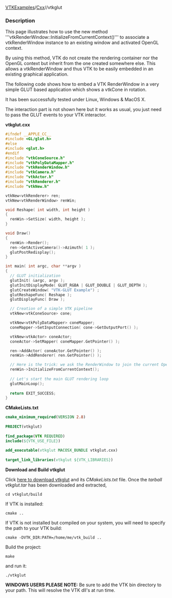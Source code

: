 [VTKExamples](/home/)/[Cxx](/Cxx)//vtkglut

### Description
This page illustrates how to use the new method '''vtkRenderWindow::InitializeFromCurrentContext()''' to associate a vtkRenderWindow instance to an existing window and activated OpenGL context.

By using this method, VTK do not create the rendering container nor the OpenGL context but inherit from the one created somewhere else.
This allows a vtkRenderWindow and thus VTK to be easily embedded in an existing graphical application.


The following code shows how to embed a VTK RenderWindow in a very simple GLUT based application which shows a vtkCone in rotation.

It has been successfully tested under Linux, Windows & MacOS X.

The interaction part is not shown here but it works as usual, you just need to pass the GLUT events to your VTK interactor.

**vtkglut.cxx**
```c++
#ifndef __APPLE_CC__
#include <GL/glut.h>
#else
#include <glut.h>
#endif
#include "vtkConeSource.h"
#include "vtkPolyDataMapper.h"
#include "vtkRenderWindow.h"
#include "vtkCamera.h"
#include "vtkActor.h"
#include "vtkRenderer.h"
#include "vtkNew.h"

vtkNew<vtkRenderer> ren;
vtkNew<vtkRenderWindow> renWin;

void Reshape( int width, int height )
{ 	 
  renWin->SetSize( width, height );
} 	 

void Draw()
{ 	
  renWin->Render();
  ren->GetActiveCamera()->Azimuth( 1 );
  glutPostRedisplay();
}

int main( int argc, char **argv )
{
  // GLUT initialization
  glutInit( &argc, argv );
  glutInitDisplayMode( GLUT_RGBA | GLUT_DOUBLE | GLUT_DEPTH );
  glutCreateWindow( "VTK-GLUT Example") ;
  glutReshapeFunc( Reshape );
  glutDisplayFunc( Draw );

  // Creation of a simple VTK pipeline
  vtkNew<vtkConeSource> cone;

  vtkNew<vtkPolyDataMapper> coneMapper;
  coneMapper->SetInputConnection( cone->GetOutputPort() );

  vtkNew<vtkActor> coneActor;
  coneActor->SetMapper( coneMapper.GetPointer() );

  ren->AddActor( coneActor.GetPointer() );
  renWin->AddRenderer( ren.GetPointer() );

  // Here is the trick: we ask the RenderWindow to join the current OpenGL context created by GLUT
  renWin->InitializeFromCurrentContext();
  
  // Let's start the main GLUT rendering loop
  glutMainLoop();
 
  return EXIT_SUCCESS;
}
```
**CMakeLists.txt**
```cmake
cmake_minimum_required(VERSION 2.8)
 
PROJECT(vtkglut)
 
find_package(VTK REQUIRED)
include(${VTK_USE_FILE})
 
add_executable(vtkglut MACOSX_BUNDLE vtkglut.cxx)
 
target_link_libraries(vtkglut ${VTK_LIBRARIES})
```

**Download and Build vtkglut**

Click [here to download vtkglut](https://github.com/lorensen/VTKWikiExamplesTarballs/raw/master/vtkglut.tar) and its *CMakeLists.txt* file.
Once the *tarball vtkglut.tar* has been downloaded and extracted,
```
cd vtkglut/build 
```
If VTK is installed:
```
cmake ..
```
If VTK is not installed but compiled on your system, you will need to specify the path to your VTK build:
```
cmake -DVTK_DIR:PATH=/home/me/vtk_build ..
```
Build the project:
```
make
```
and run it:
```
./vtkglut
```
**WINDOWS USERS PLEASE NOTE:** Be sure to add the VTK bin directory to your path. This will resolve the VTK dll's at run time.

